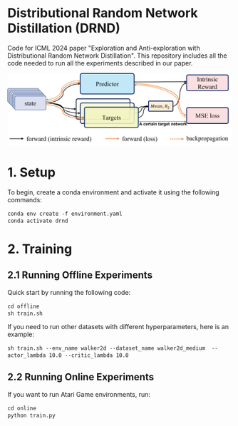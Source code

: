 # Distributional Random Network Distillation (DRND)
Code for ICML 2024 paper "Exploration and Anti-exploration with Distributional Random Network Distillation". This repository includes all the code needed to run all the experiments described in our paper.

![DRND](drnd.png)

# 1. Setup
To begin, create a conda environment and activate it using the following commands:
```
conda env create -f environment.yaml
conda activate drnd
```

# 2. Training
## 2.1 Running Offline Experiments
Quick start by running the following code:
```
cd offline
sh train.sh
```
If you need to run other datasets with different hyperparameters, here is an example:
```
sh train.sh --env_name walker2d --dataset_name walker2d_medium  --actor_lambda 10.0 --critic_lambda 10.0
```

## 2.2 Running Online Experiments
If you want to run Atari Game environments, run:
```
cd online
python train.py
```
